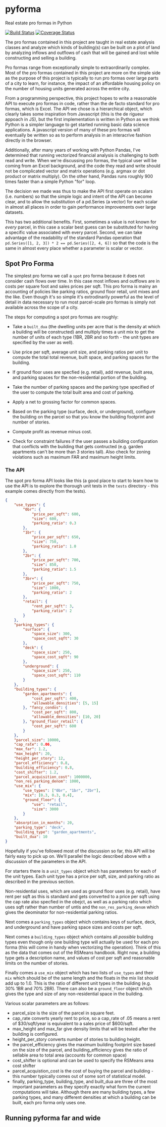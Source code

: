 # pyforma

Real estate pro formas in Python

[![Build Status](https://travis-ci.org/fscottfoti/pyforma.svg?branch=master)](https://travis-ci.org/fscottfoti/pyforma) [![Coverage Status](https://coveralls.io/repos/github/fscottfoti/pyforma/badge.svg?branch=master)](https://coveralls.io/github/fscottfoti/pyforma?branch=master)

The pro formas contained in this project are taught in real estate analysis classes and analyze which kinds of building(s) can be built on a plot of land by analyzing inflows and outflows of cash that will be gained and lost while constructing and selling a building.

Pro formas range from exceptionally simple to extraordinarily complex.  Most of the pro formas contained in this project are more on the simple side as the purpose of this project is typically to run pro formas over large parts of a city to learn, for instance, the impact of an affordable housing policy on the number of housing units generated across the entire city.

From a programming perspective, this project hopes to write a reasonable API to execute pro formas in code, rather than the de facto standard for pro formas, which is Excel.  The API we chose is a hierarchical object, which clearly takes some inspiration from Javascript (this is the de rigueur appoach in JS), but the first implementation is written in Python as we think Python is a simpler language to get started running basic data science applications.  A javascript version of many of these pro formas will eventually be written so as to perform analysis in an interacrive fashion directly in the browser.

Additionally, after many years of working with Python Pandas, I've determined that running vectorized financial analysis is challenging to both read and write.  When we're discussing pro formas, the typical user will be coming from an Excel background, and the code they read and write should not be complicated vector and matrix operations (e.g. argmax or dot product or matrix multiply).  On the other hand, Pandas runs roughly 900 times faster than a simple Python "for" loop.

The decision we made was thus to make the API first operate on scalars (i.e. numbers) so that the simple logic and intent of the API can become clear, and to allow the substitution of a pd.Series (a vector) for each scalar in almost all places in order to gain performance improvements over large datasets.

This has two additional benefits.  First, sometimes a value is not known for *every* parcel, in this case a scalar best guess can be substituted for having a specific value associated with every parcel.  Second, we can take advantage of the readability of the standard Pandas operation that `pd.Series([1, 2, 3]) * 2 == pd.Series([2, 4, 6])` so that the code is the same in almost every place whether a parameter is scalar or vector.

## Spot Pro Forma

The simplest pro forma we call a `spot` pro forma because it does not consider cash flows over time.  In this case most inflows and outflows are in costs per square foot and sales prices per sqft.  This pro forma is mainy an accounting of policies like parking ratios, ground floor retail, unit mixes and the like.  Even though it's so simple it's extrodinarily powerful as the level of detail in data necessary to run most parcel-scale pro formas is simply not available across the scope of a city.

The steps for computing a spot pro formas are roughly:

* Take a `built_dua` (the dwelling units per acre that is the density at which a building will be constructed) and multiply times a unit mix to get the number of units of each type (1BR, 2BR and so forth - the unit types are specified by the user as well).

* Use price per sqft, average unit size, and parking ratios per unit to compute the total total revenue, built space, and parking spaces for the building.

* If ground floor uses are specfied (e.g. retail), add revenue, built area, and parking spaces for the non-residential portion of the building.

* Take the number of parking spaces and the parking type specified of the user to compute the total built area and cost of parking.

* Apply a net to grossing factor for common spaces.

* Based on the parking type (surface, deck, or underground), configure the building on the parcel so that you know the building footprint and number of stories.

* Compute profit as revenue minus cost.

* Check for constraint failures if the user passes a building configuration that conflicts with the building that gets contructed (e.g. garden apartments can't be more than 3 stories tall).  Also check for zoning violations such as maximum FAR and maximum height limits.

### The API

The spot pro forma API looks like this (a good place to start to learn how to use the API is to explore the thorough unit tests in the `tests` directory - this example comes directly from the tests).

```json
{
    "use_types": {
        "0br": {
            "price_per_sqft": 600,
            "size": 600,
            "parking_ratio": 0.3
        },
        "1br": {
            "price_per_sqft": 650,
            "size": 750,
            "parking_ratio": 1.0
        },
        "2br": {
            "price_per_sqft": 700,
            "size": 850,
            "parking_ratio": 1.5
        },
        "3br+": {
            "price_per_sqft": 750,
            "size": 1000,
            "parking_ratio": 2
        },
        "retail": {
            "rent_per_sqft": 3,
            "parking_ratio": 2
        }
    },
    "parking_types": {
        "surface": {
            "space_size": 300,
            "space_cost_sqft": 30
        },
        "deck": {
            "space_size": 250,
            "space_cost_sqft": 90
        },
        "underground": {
            "space_size": 250,
            "space_cost_sqft": 110
        }
    },
    "building_types": {
        "garden_apartments": {
            "cost_per_sqft": 400,
            "allowable_densities": [5, 15]
        }, "fancy_condos": {
            "cost_per_sqft": 800,
            "allowable_densities": [10, 20]
        }, "ground_floor_retail": {
            "cost_per_sqft": 600
        }
    },
    "parcel_size": 10000,
    "cap_rate": 0.06,
    "max_far": 1.2,
    "max_height": 20,
    "height_per_story": 12,
    "parcel_efficiency": 0.8,
    "building_efficiency": 0.8,
    "cost_shifter": 1.2,
    "parcel_acquisition_cost": 1000000,
    "non_res_parking_denom": 1000,
    "use_mix": {
        "use_types": ["0br", "1br", "2br"],
        "mix": [0.3, 0.3, 0.4],
        "ground_floor": {
            "use": "retail",
            "size": 3000
        }
    },
    "absorption_in_months": 20,
    "parking_type": "deck",
    "building_type": "garden_apartments",
    "built_dua": 10
}
```

Hopefully if you've followed most of the discussion so far, this API will be fairly easy to pick up on.  We'll parallel the logic described above with a discussion of the parameters in the API.

For starters there is a `unit_types` object which has parameters for each of the unit types.  Each unit type has a price per sqft, size, and parking ratio as described in the previous section.  

Non-residential uses, which are used as ground floor uses (e.g. retail), have rent per sqft as this is standard and gets converted to a price per sqft using the cap rate also specfied in the obejct, as well as a parking ratio which uses sqft rather than number of untis and the `non_res_parking_denom` which gives the deominator for non-residential parking ratios.

Next comes a `parking_types` object which contains keys of surface, deck, and underground and have parking space sizes and costs per sqft.

Next comes a `building_types` object which contains all *possible* building types even though only one building type will actually be used for each pro forma (this will come in handy when vectorizing the operation).  Think of this as the data that comes out of the RSMeans handbook.  Right now, a building type gets a description name, and values of cost per sqft and reasonable limits on the number of stories.

Finally comes a `use_mix` object which has two lists of `use_types` and their `mix` which should be of the same length and the floats in the mix list should add up to 1.0.  This is the ratio of different unit types in the building (e.g. 30% 1BR and 70% 2BR).  There can also be a `ground_floor` object which gives the type and size of any non-residential space in the building.

Various scalar parameters are as follows:

* parcel_size is the size of the parcel in square feet.
* cap_rate converts yearly rent to price, so a cap_rate of .05 means a rent of $30/sqft/year is equivalent to a sales price of $600/sqft.
* max_height and max_far give density limits that will be tested after the building is configured.
* height_per_story converts number of stories to building height.
* the parcel_efficiency gives the maximum building footprint size based on the size of the parcel, and building_efficiency gives the ratio of sellable area to total area (accounts for common space)
* cost_shifter is optional and can be used to specify the RSMeans area cost shifter
* parcel_acquistion_cost is the cost of buying the parcel and building - this number typically comes out of some sort of statistical model.
* finally, parking_type, building_type, and built_dua are three of the most important parameters as they specify exactly what form the current computations will take.  Although there are many building types, a few parking types, and many different densities at which a building can be built, each pro forma only uses one.

## Running pyforma far and wide
